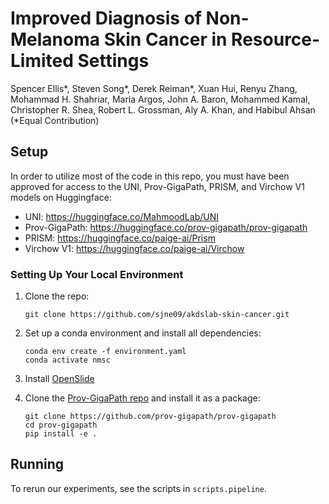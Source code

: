 # Improved Diagnosis of Non-Melanoma Skin Cancer in Resource-Limited Settings

Spencer Ellis*, Steven Song*, Derek Reiman*, Xuan Hui, Renyu Zhang, Mohammad H. Shahriar, Maria Argos, John A. Baron, Mohammed Kamal, Christopher R. Shea, Robert L. Grossman, Aly A. Khan, and Habibul Ahsan (*Equal Contribution)

## Setup

In order to utilize most of the code in this repo, you must have been approved for access to the UNI, Prov-GigaPath, PRISM, and Virchow V1 models on Huggingface:
- UNI: https://huggingface.co/MahmoodLab/UNI
- Prov-GigaPath: https://huggingface.co/prov-gigapath/prov-gigapath
- PRISM: https://huggingface.co/paige-ai/Prism
- Virchow V1: https://huggingface.co/paige-ai/Virchow

### Setting Up Your Local Environment
1. Clone the repo:
    ```
    git clone https://github.com/sjne09/akdslab-skin-cancer.git
    ```

2. Set up a conda environment and install all dependencies:
    ```
    conda env create -f environment.yaml
    conda activate nmsc
    ```

3. Install [OpenSlide](https://openslide.org/)

4. Clone the [Prov-GigaPath repo](https://github.com/prov-gigapath/prov-gigapath) and install it as a package:
    ```
    git clone https://github.com/prov-gigapath/prov-gigapath
    cd prov-gigapath
    pip install -e .
    ```

## Running

To rerun our experiments, see the scripts in `scripts.pipeline`.
